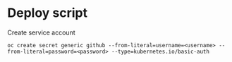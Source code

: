 # Deploy script

Create service account
```
oc create secret generic github --from-literal=username=<username> --from-literal=password=<password> --type=kubernetes.io/basic-auth
```